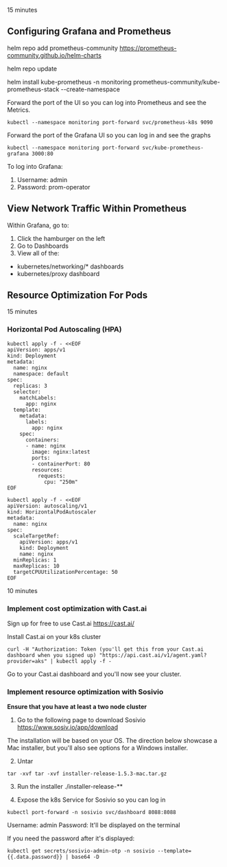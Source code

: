 15 minutes

## Configuring Grafana and Prometheus

helm repo add prometheus-community https://prometheus-community.github.io/helm-charts

helm repo update

helm install kube-prometheus -n monitoring prometheus-community/kube-prometheus-stack --create-namespace

Forward the port of the UI so you can log into Prometheus and see the Metrics.

```
kubectl --namespace monitoring port-forward svc/prometheus-k8s 9090
```

Forward the port of the Grafana UI so you can log in and see the graphs


```
kubectl --namespace monitoring port-forward svc/kube-prometheus-grafana 3000:80
```

To log into Grafana:
1. Username: admin
2. Password: prom-operator

## View Network Traffic Within Prometheus

Within Grafana, go to:
1. Click the hamburger on the left
2. Go to Dashboards
3. View all of the:
- kubernetes/networking/* dashboards
- kubernetes/proxy dashboard

## Resource Optimization For Pods

15 minutes

### Horizontal Pod Autoscaling (HPA)

```
kubectl apply -f - <<EOF
apiVersion: apps/v1
kind: Deployment
metadata:
  name: nginx
  namespace: default
spec:
  replicas: 3
  selector:
    matchLabels:
      app: nginx
  template:
    metadata:
      labels:
        app: nginx
    spec:
      containers:
      - name: nginx
        image: nginx:latest
        ports:
        - containerPort: 80
        resources:
          requests:
            cpu: "250m"
EOF
```

```
kubectl apply -f - <<EOF
apiVersion: autoscaling/v1
kind: HorizontalPodAutoscaler
metadata:
  name: nginx
spec:
  scaleTargetRef:
    apiVersion: apps/v1
    kind: Deployment
    name: nginx
  minReplicas: 1
  maxReplicas: 10
  targetCPUUtilizationPercentage: 50
EOF
```

10 minutes

### Implement cost optimization with Cast.ai

Sign up for free to use Cast.ai https://cast.ai/

Install Cast.ai on your k8s cluster

```
curl -H "Authorization: Token (you'll get this from your Cast.ai dashboard when you signed up) "https://api.cast.ai/v1/agent.yaml?provider=aks" | kubectl apply -f -
```

Go to your Cast.ai dashboard and you'll now see your cluster.

### Implement resource optimization with Sosivio

**Ensure that you have at least a two node cluster**

1. Go to the following page to download Sosivio https://www.sosiv.io/app/download

The installation will be based on your OS. The direction below showcase a Mac installer, but you'll also see options for a Windows installer.

2. Untar

```
tar -xvf tar -xvf installer-release-1.5.3-mac.tar.gz
```

3. Run the installer
./installer-release-**

4. Expose the k8s Service for Sosivio so you can log in

```
kubectl port-forward -n sosivio svc/dashboard 8088:8088
```

Username: admin Password: It'll be displayed on the terminal

If you need the password after it's displayed:

```
kubectl get secrets/sosivio-admin-otp -n sosivio --template={{.data.password}} | base64 -D
```